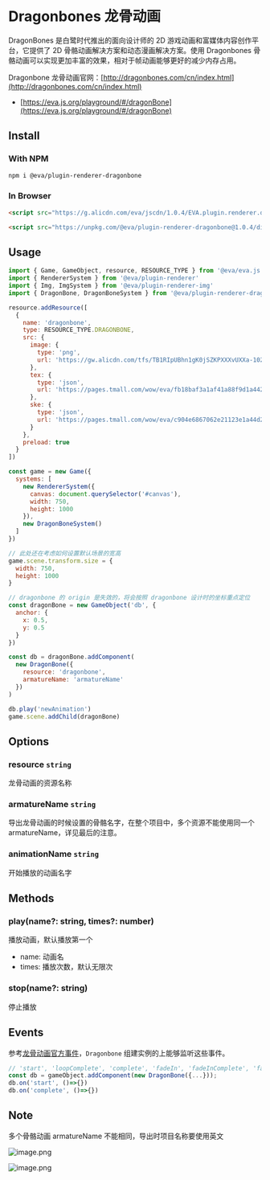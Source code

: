 # Dragonbones 龙骨动画

DragonBones 是白鹭时代推出的面向设计师的 2D 游戏动画和富媒体内容创作平台，它提供了 2D 骨骼动画解决方案和动态漫画解决方案。使用 Dragonbones 骨骼动画可以实现更加丰富的效果，相对于帧动画能够更好的减少内存占用。

Dragonbone 龙骨动画官网：[http://dragonbones.com/cn/index.html](http://dragonbones.com/cn/index.html)

- [https://eva.js.org/playground/#/dragonBone](https://eva.js.org/playground/#/dragonBone)

## Install

### With NPM
```bash
npm i @eva/plugin-renderer-dragonbone
```

### In Browser
```html
<script src="https://g.alicdn.com/eva/jscdn/1.0.4/EVA.plugin.renderer.dragonbone.min.js"></script>

<script src="https://unpkg.com/@eva/plugin-renderer-dragonbone@1.0.4/dist/EVA.plugin.renderer.dragonbone.min.js"></script>
```

## Usage

```js
import { Game, GameObject, resource, RESOURCE_TYPE } from '@eva/eva.js'
import { RendererSystem } from '@eva/plugin-renderer'
import { Img, ImgSystem } from '@eva/plugin-renderer-img'
import { DragonBone, DragonBoneSystem } from '@eva/plugin-renderer-dragonbone'

resource.addResource([
  {
    name: 'dragonbone',
    type: RESOURCE_TYPE.DRAGONBONE,
    src: {
      image: {
        type: 'png',
        url: 'https://gw.alicdn.com/tfs/TB1RIpUBhn1gK0jSZKPXXXvUXXa-1024-1024.png'
      },
      tex: {
        type: 'json',
        url: 'https://pages.tmall.com/wow/eva/fb18baf3a1af41a88f9d1a4426d47832.json'
      },
      ske: {
        type: 'json',
        url: 'https://pages.tmall.com/wow/eva/c904e6867062e21123e1a44d2be2a0bf.json'
      }
    },
    preload: true
  }
])

const game = new Game({
  systems: [
    new RendererSystem({
      canvas: document.querySelector('#canvas'),
      width: 750,
      height: 1000
    }),
    new DragonBoneSystem()
  ]
})

// 此处还在考虑如何设置默认场景的宽高
game.scene.transform.size = {
  width: 750,
  height: 1000
}

// dragonbone 的 origin 是失效的，将会按照 dragonbone 设计时的坐标重点定位
const dragonBone = new GameObject('db', {
  anchor: {
    x: 0.5,
    y: 0.5
  }
})

const db = dragonBone.addComponent(
  new DragonBone({
    resource: 'dragonbone',
    armatureName: 'armatureName'
  })
)

db.play('newAnimation')
game.scene.addChild(dragonBone)
```

## Options

### resource `string` 

龙骨动画的资源名称

### armatureName `string` 

导出龙骨动画的时候设置的骨骼名字，在整个项目中，多个资源不能使用同一个 armatureName，详见最后的注意。

### animationName `string` 

开始播放的动画名字

## Methods

### play(name?: string, times?: number)

播放动画，默认播放第一个

- name: 动画名
- times: 播放次数，默认无限次

### stop(name?: string)

停止播放

## Events

参考[龙骨动画官方事件](http://developer.egret.com/cn/apidoc/index/name/dragonBones.EventObject)，`Dragonbone` 组建实例的上能够监听这些事件。

```js
// 'start', 'loopComplete', 'complete', 'fadeIn', 'fadeInComplete', 'fadeOut', 'fadeOutComplete','frameEvent', 'soundEvent'
const db = gameObject.addComponent(new DragonBone({...}));
db.on('start', ()=>{})
db.on('complete', ()=>{})
```

## Note

多个骨骼动画 armatureName 不能相同，导出时项目名称要使用英文

![image.png](https://gw.alicdn.com/imgextra/i1/O1CN01MwG7Zi1xPHLbANb8E_!!6000000006435-2-tps-764-404.png)

![image.png](https://gw.alicdn.com/imgextra/i3/O1CN019co6ry1JQ7RaVAZFa_!!6000000001022-2-tps-2080-1480.png)

<br/>
<br/>
<br/>
<br/>
<br/>

